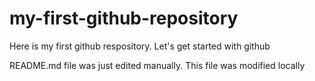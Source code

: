 # my-first-github-repository
Here is my first github respository. Let's get started with github

README.md file was just edited manually. This file was modified locally
